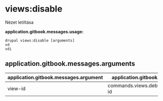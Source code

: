 # views:disable
Nézet letiltása

**application.gitbook.messages.usage:**
```
drupal views:disable [arguments]
vd
vdi
```

## application.gitbook.messages.arguments
application.gitbook.messages.argument | application.gitbook.messages.details
---------|-------------
view-id | commands.views.debug.arguments.view-id
